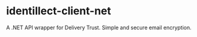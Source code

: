 # identillect-client-net
A .NET API wrapper for Delivery Trust. Simple and secure email encryption.
